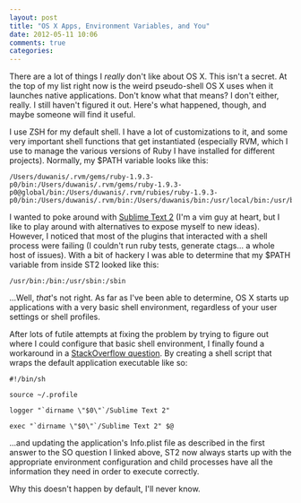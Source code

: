 ```yaml
---
layout: post
title: "OS X Apps, Environment Variables, and You"
date: 2012-05-11 10:06
comments: true
categories: 
---
```


There are a lot of things I _really_ don't like about OS X. This isn't a secret.
At the top of my list right now is the weird pseudo-shell OS X uses when it
launches native applications. Don't know what that means? I don't either,
really. I still haven't figured it out. Here's what happened, though, and maybe
someone will find it useful.

I use ZSH for my default shell. I have a lot of customizations to it, and some
very important shell functions that get instantiated (especially RVM, which I
use to manage the various versions of Ruby I have installed for different
projects). Normally, my $PATH variable looks like this:

```
/Users/duwanis/.rvm/gems/ruby-1.9.3-p0/bin:/Users/duwanis/.rvm/gems/ruby-1.9.3-p0@global/bin:/Users/duwanis/.rvm/rubies/ruby-1.9.3-p0/bin:/Users/duwanis/.rvm/bin:/Users/duwanis/bin:/usr/local/bin:/usr/bin:/bin:/usr/sbin:/sbin:/usr/X11/bin
```

I wanted to poke around with [Sublime Text 2][st2] (I'm a vim guy at heart, but I like
to play around with alternatives to expose myself to new ideas). However, I
noticed that most of the plugins that interacted with a shell process were
failing (I couldn't run ruby tests, generate ctags... a whole host of issues).
With a bit of hackery I was able to determine that my $PATH variable from inside
ST2 looked like this:

```
/usr/bin:/bin:/usr/sbin:/sbin
```

...Well, _that_'s not right. As far as I've been able to determine, OS X starts
up applications with a very basic shell environment, regardless of your user
settings or shell profiles.

After lots of futile attempts at fixing the problem by trying to figure out
where I could configure that basic shell environment, I finally found a
workaround in a [StackOverflow question][soverflow]. By creating a shell script that
wraps the default application executable like so:

```
#!/bin/sh                                                                       
                                                                                
source ~/.profile                                                               

logger "`dirname \"$0\"`/Sublime Text 2"                                        

exec "`dirname \"$0\"`/Sublime Text 2" $@
```

...and updating the application's Info.plist file as described in the first
answer to the SO question I linked above, ST2 now always starts up with the
appropriate environment configuration and child processes have all the
information they need in order to execute correctly.

Why this doesn't happen by default, I'll never know.


[st2]: http://www.sublimetext.com/2 "Sublime Text 2"
[soverflow]: http://stackoverflow.com/questions/829749/launch-mac-eclipse-with-environment-variables-set "Launch Mac Eclipse With Environment Variables Set"

